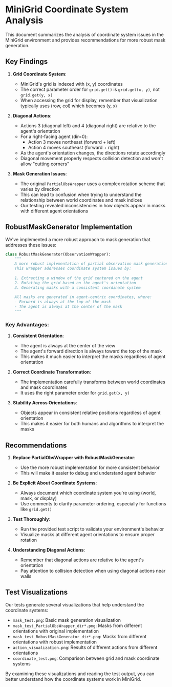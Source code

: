 # MiniGrid Coordinate System Analysis

This document summarizes the analysis of coordinate system issues in the MiniGrid environment and provides recommendations for more robust mask generation.

## Key Findings

1. **Grid Coordinate System**: 
   - MiniGrid's grid is indexed with (x, y) coordinates
   - The correct parameter order for `grid.get()` is `grid.get(x, y)`, not `grid.get(y, x)`
   - When accessing the grid for display, remember that visualization typically uses (row, col) which becomes (y, x)

2. **Diagonal Actions**:
   - Actions 3 (diagonal left) and 4 (diagonal right) are relative to the agent's orientation
   - For a right-facing agent (dir=0):
     - Action 3 moves northeast (forward + left)
     - Action 4 moves southeast (forward + right)
   - As the agent's orientation changes, the directions rotate accordingly
   - Diagonal movement properly respects collision detection and won't allow "cutting corners"

3. **Mask Generation Issues**:
   - The original `PartialObsWrapper` uses a complex rotation scheme that varies by direction
   - This can lead to confusion when trying to understand the relationship between world coordinates and mask indices
   - Our testing revealed inconsistencies in how objects appear in masks with different agent orientations

## RobustMaskGenerator Implementation

We've implemented a more robust approach to mask generation that addresses these issues:

```python
class RobustMaskGenerator(ObservationWrapper):
    """
    A more robust implementation of partial observation mask generation.
    This wrapper addresses coordinate system issues by:
    
    1. Extracting a window of the grid centered on the agent
    2. Rotating the grid based on the agent's orientation
    3. Generating masks with a consistent coordinate system
    
    All masks are generated in agent-centric coordinates, where:
    - Forward is always at the top of the mask
    - The agent is always at the center of the mask
    """
```

### Key Advantages:

1. **Consistent Orientation**: 
   - The agent is always at the center of the view
   - The agent's forward direction is always toward the top of the mask
   - This makes it much easier to interpret the masks regardless of agent orientation

2. **Correct Coordinate Transformation**:
   - The implementation carefully transforms between world coordinates and mask coordinates
   - It uses the right parameter order for `grid.get(x, y)`

3. **Stability Across Orientations**:
   - Objects appear in consistent relative positions regardless of agent orientation
   - This makes it easier for both humans and algorithms to interpret the masks

## Recommendations

1. **Replace PartialObsWrapper with RobustMaskGenerator**:
   - Use the more robust implementation for more consistent behavior
   - This will make it easier to debug and understand agent behavior

2. **Be Explicit About Coordinate Systems**:
   - Always document which coordinate system you're using (world, mask, or display)
   - Use comments to clarify parameter ordering, especially for functions like `grid.get()`

3. **Test Thoroughly**:
   - Run the provided test script to validate your environment's behavior
   - Visualize masks at different agent orientations to ensure proper rotation

4. **Understanding Diagonal Actions**:
   - Remember that diagonal actions are relative to the agent's orientation
   - Pay attention to collision detection when using diagonal actions near walls

## Test Visualizations

Our tests generate several visualizations that help understand the coordinate systems:

- `mask_test.png`: Basic mask generation visualization
- `mask_test_PartialObsWrapper_dir*.png`: Masks from different orientations with original implementation
- `mask_test_RobustMaskGenerator_dir*.png`: Masks from different orientations with robust implementation
- `action_visualization.png`: Results of different actions from different orientations
- `coordinate_test.png`: Comparison between grid and mask coordinate systems

By examining these visualizations and reading the test output, you can better understand how the coordinate systems work in MiniGrid. 